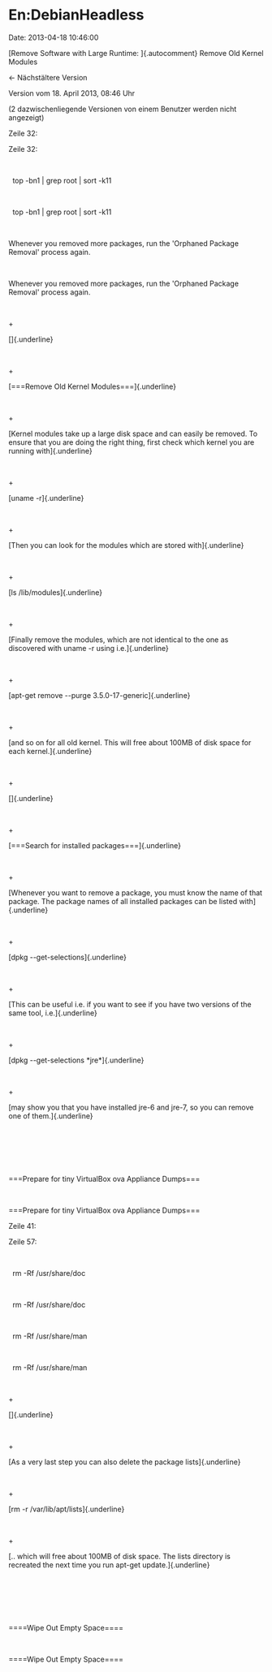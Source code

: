 En:DebianHeadless
=================

Date: 2013-04-18 10:46:00

[Remove Software with Large Runtime: ]{.autocomment} Remove Old Kernel
Modules

← Nächstältere Version

Version vom 18. April 2013, 08:46 Uhr

(2 dazwischenliegende Versionen von einem Benutzer werden nicht
angezeigt)

Zeile 32:

Zeile 32:

 

<div>

  top -bn1 \| grep root \| sort -k11

</div>

 

<div>

  top -bn1 \| grep root \| sort -k11

</div>

 

<div>

Whenever you removed more packages, run the \'Orphaned Package Removal\'
process again.

</div>

 

<div>

Whenever you removed more packages, run the \'Orphaned Package Removal\'
process again.

</div>

 

\+

<div>

[]{.underline}

</div>

 

\+

<div>

[===Remove Old Kernel Modules===]{.underline}

</div>

 

\+

<div>

[Kernel modules take up a large disk space and can easily be removed. To
ensure that you are doing the right thing, first check which kernel you
are running with]{.underline}

</div>

 

\+

<div>

[uname -r]{.underline}

</div>

 

\+

<div>

[Then you can look for the modules which are stored with]{.underline}

</div>

 

\+

<div>

[ls /lib/modules]{.underline}

</div>

 

\+

<div>

[Finally remove the modules, which are not identical to the one as
discovered with uname -r using i.e.]{.underline}

</div>

 

\+

<div>

[apt-get remove \--purge 3.5.0-17-generic]{.underline}

</div>

 

\+

<div>

[and so on for all old kernel. This will free about 100MB of disk space
for each kernel.]{.underline}

</div>

 

\+

<div>

[]{.underline}

</div>

 

\+

<div>

[===Search for installed packages===]{.underline}

</div>

 

\+

<div>

[Whenever you want to remove a package, you must know the name of that
package. The package names of all installed packages can be listed
with]{.underline}

</div>

 

\+

<div>

[dpkg \--get-selections]{.underline}

</div>

 

\+

<div>

[This can be useful i.e. if you want to see if you have two versions of
the same tool, i.e.]{.underline}

</div>

 

\+

<div>

[dpkg \--get-selections \*jre\*]{.underline}

</div>

 

\+

<div>

[may show you that you have installed jre-6 and jre-7, so you can remove
one of them.]{.underline}

</div>

 

 

 

<div>

===Prepare for tiny VirtualBox ova Appliance Dumps===

</div>

 

<div>

===Prepare for tiny VirtualBox ova Appliance Dumps===

</div>

Zeile 41:

Zeile 57:

 

<div>

  rm -Rf /usr/share/doc

</div>

 

<div>

  rm -Rf /usr/share/doc

</div>

 

<div>

  rm -Rf /usr/share/man

</div>

 

<div>

  rm -Rf /usr/share/man

</div>

 

\+

<div>

[]{.underline}

</div>

 

\+

<div>

[As a very last step you can also delete the package lists]{.underline}

</div>

 

\+

<div>

[rm -r /var/lib/apt/lists]{.underline}

</div>

 

\+

<div>

[.. which will free about 100MB of disk space. The lists directory is
recreated the next time you run apt-get update.]{.underline}

</div>

 

 

 

<div>

====Wipe Out Empty Space====

</div>

 

<div>

====Wipe Out Empty Space====

</div>
